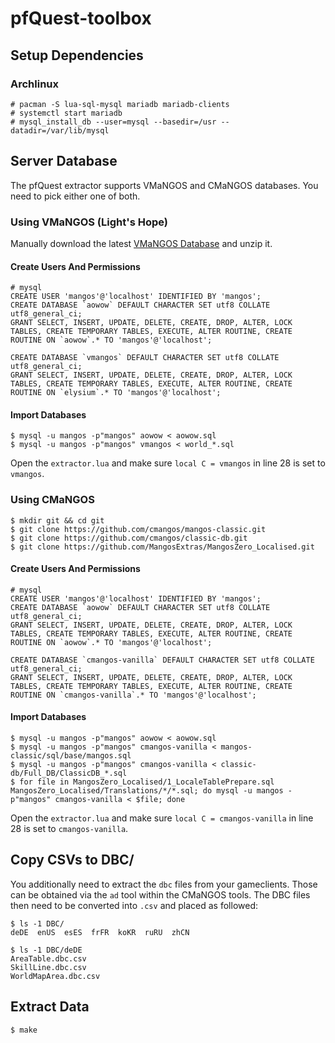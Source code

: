 # pfQuest-toolbox

## Setup Dependencies
### Archlinux

    # pacman -S lua-sql-mysql mariadb mariadb-clients
    # systemctl start mariadb
    # mysql_install_db --user=mysql --basedir=/usr --datadir=/var/lib/mysql

## Server Database
The pfQuest extractor supports VMaNGOS and CMaNGOS databases. You need to pick either one of both.

### Using VMaNGOS (Light's Hope)
Manually download the latest [VMaNGOS Database](https://github.com/brotalnia/database) and unzip it.

#### Create Users And Permissions
    # mysql
    CREATE USER 'mangos'@'localhost' IDENTIFIED BY 'mangos';
    CREATE DATABASE `aowow` DEFAULT CHARACTER SET utf8 COLLATE utf8_general_ci;
    GRANT SELECT, INSERT, UPDATE, DELETE, CREATE, DROP, ALTER, LOCK TABLES, CREATE TEMPORARY TABLES, EXECUTE, ALTER ROUTINE, CREATE ROUTINE ON `aowow`.* TO 'mangos'@'localhost';

    CREATE DATABASE `vmangos` DEFAULT CHARACTER SET utf8 COLLATE utf8_general_ci;
    GRANT SELECT, INSERT, UPDATE, DELETE, CREATE, DROP, ALTER, LOCK TABLES, CREATE TEMPORARY TABLES, EXECUTE, ALTER ROUTINE, CREATE ROUTINE ON `elysium`.* TO 'mangos'@'localhost';

#### Import Databases
    $ mysql -u mangos -p"mangos" aowow < aowow.sql
    $ mysql -u mangos -p"mangos" vmangos < world_*.sql

Open the `extractor.lua` and make sure `local C = vmangos` in line 28 is set to `vmangos`.

### Using CMaNGOS
    $ mkdir git && cd git
    $ git clone https://github.com/cmangos/mangos-classic.git
    $ git clone https://github.com/cmangos/classic-db.git
    $ git clone https://github.com/MangosExtras/MangosZero_Localised.git

#### Create Users And Permissions
    # mysql
    CREATE USER 'mangos'@'localhost' IDENTIFIED BY 'mangos';
    CREATE DATABASE `aowow` DEFAULT CHARACTER SET utf8 COLLATE utf8_general_ci;
    GRANT SELECT, INSERT, UPDATE, DELETE, CREATE, DROP, ALTER, LOCK TABLES, CREATE TEMPORARY TABLES, EXECUTE, ALTER ROUTINE, CREATE ROUTINE ON `aowow`.* TO 'mangos'@'localhost';

    CREATE DATABASE `cmangos-vanilla` DEFAULT CHARACTER SET utf8 COLLATE utf8_general_ci;
    GRANT SELECT, INSERT, UPDATE, DELETE, CREATE, DROP, ALTER, LOCK TABLES, CREATE TEMPORARY TABLES, EXECUTE, ALTER ROUTINE, CREATE ROUTINE ON `cmangos-vanilla`.* TO 'mangos'@'localhost';

#### Import Databases
    $ mysql -u mangos -p"mangos" aowow < aowow.sql
    $ mysql -u mangos -p"mangos" cmangos-vanilla < mangos-classic/sql/base/mangos.sql
    $ mysql -u mangos -p"mangos" cmangos-vanilla < classic-db/Full_DB/ClassicDB_*.sql
    $ for file in MangosZero_Localised/1_LocaleTablePrepare.sql MangosZero_Localised/Translations/*/*.sql; do mysql -u mangos -p"mangos" cmangos-vanilla < $file; done

Open the `extractor.lua` and make sure `local C = cmangos-vanilla` in line 28 is set to `cmangos-vanilla`.

## Copy CSVs to DBC/
You additionally need to extract the `dbc` files from your gameclients.
Those can be obtained via the `ad` tool within the CMaNGOS tools.
The DBC files then need to be converted into `.csv` and placed as followed:

    $ ls -1 DBC/
    deDE  enUS  esES  frFR  koKR  ruRU  zhCN

    $ ls -1 DBC/deDE
    AreaTable.dbc.csv
    SkillLine.dbc.csv
    WorldMapArea.dbc.csv

## Extract Data

    $ make
